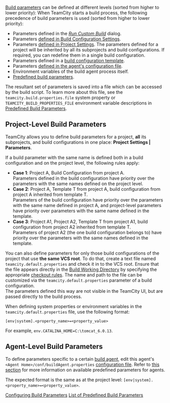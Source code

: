 [//]: # (title: Levels and Priority of Build Parameters)
[//]: # (auxiliary-id: Levels and Priority of Build Parameters;Project and Agent Level Build Parameters)

[Build parameters](configuring-build-parameters.md) can be defined at different levels (sorted from higher to lower priority):
When TeamCity starts a build process, the following precedence of build parameters is used (sorted from higher to lower priority):
* Parameters defined in the _[Run Custom Build](running-custom-build.md)_ dialog.
* Parameters [defined in Build Configuration Settings](using-build-parameters.md#Using+Build+Parameters+in+Build+Configuration+Settings).
* Parameters [defined in Project Settings](#Project-Level+Build+Parameters). The parameters defined for a project will be inherited by all its subprojects and build configurations. If required, you can redefine them in a single build configuration.
* Parameters defined in a [build configuration template](build-configuration-template.md).
* Parameters [defined in the agent's configuration file](#Agent-Level+Build+Parameters).
* Environment variables of the build agent process itself.
* [Predefined build parameters](predefined-build-parameters.md).

The resultant set of parameters is saved into a file which can be accessed by the build script. To learn more about this file, see the `teamcity.build.properties.file` <emphasis tooltip="system-properties">system property</emphasis> or `TEAMCITY_BUILD_PROPERTIES_FILE` <emphasis tooltip="environment-variables">environment variable</emphasis> descriptions in [Predefined Build Parameters](predefined-build-parameters.md).

## Project-Level Build Parameters

TeamCity allows you to define build parameters for a project, __all__ its subprojects, and build configurations in one place: __Project Settings | Parameters__.

If a build parameter with the same name is defined both in a build configuration and on the project level, the following rules apply:
* __Case 1__: Project A, Build Configuration from project A.   
  Parameters defined in the build configuration have priority over the parameters with the same names defined on the project level.
* __Case 2__: Project A, Template T from project A, build configuration from project A inherited from template T.   
  Parameters of the build configuration have priority over the parameters with the same name defined in project A, and project-level parameters have priority over parameters with the same name defined in the template.
* __Case 3__: Project A1, Project A2, Template T from project A1, build configuration from project A2 inherited from template T.   
  Parameters of project A2 (the one build configuration belongs to) have priority over the parameters with the same names defined in the template.

You can also define parameters for only those build configurations of the project that use __the same VCS root__. To do that, create a text file named `teamcity.default.properties` and check it in to the VCS root. Ensure that the file appears directly in the [Build Working Directory](build-working-directory.md) by specifying the appropriate [checkout rules](configuring-vcs-settings.md#Configure+Checkout+Rules). The name and path to the file can be customized via the `teamcity.default.properties` parameter of a build configuration.  
The parameters defined this way are not visible in the TeamCity UI, but are passed directly to the build process.

When defining <emphasis tooltip="system-properties">system properties</emphasis> or <emphasis tooltip="environment-variables">environment variables</emphasis> in the `teamcity.default.properties` file, use the following format:

```Plain Text
[env|system].<property_name>=<property_value>

```

For example, `env.CATALINA_HOME=C:\tomcat_6.0.13`.

<anchor name="agentSpecific"/>

## Agent-Level Build Parameters
[//]: # (AltHead: agentSpecific)

To define parameters specific to a certain [build agent](build-agent.md), edit this agent's `<Agent Home>/conf/buildAgent.properties` [configuration file](configure-agent-installation.md). Refer to [this section](predefined-build-parameters.md#Agent+Properties) for more information on available predefined parameters for agents.

The expected format is the same as at the project level: `[env|system].<property_name>=<property_value>`.

<seealso>
        <category ref="admin-guide">
            <a href="configuring-build-parameters.md">Configuring Build Parameters</a>
            <a href="predefined-build-parameters.md">List of Predefined Build Parameters</a>
        </category>
</seealso>
